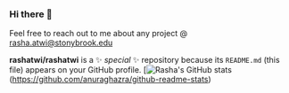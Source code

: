 ### Hi there 👋

Feel free to reach out to me about any project @ rasha.atwi@stonybrook.edu 

**rashatwi/rashatwi** is a ✨ _special_ ✨ repository because its `README.md` (this file) appears on your GitHub profile.
[![Rasha's GitHub stats](https://github-readme-stats.vercel.app/api?username=rashatwi&theme=dark&show_icons=true&hide=prs,issues&count_private=true)(https://github.com/anuraghazra/github-readme-stats)
